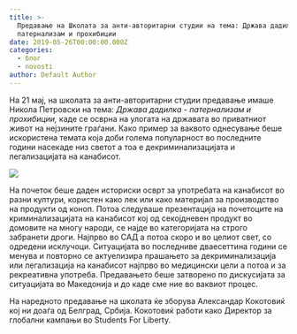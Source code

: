 ```yaml
---
title: >-
  Предавање на Школата за анти-авторитарни студии на тема: Држава дадилка -
  патернализам и прохибиции
date: 2019-05-26T00:00:00.000Z
categories:
  - блог
  - novosti
author: Default Author
---
```


На 21 мај, на школата за анти-авторитарни студии предавање имаше Никола Петровски на тема: _Држава дадилка - патернализам и прохибиции,_ каде се осврна на улогата на државата во приватниот живот на нејзините граѓани. Како пример за ваквото однесување беше искористена темата која доби голема популарност во последните години насекаде низ светот а тоа е декриминализацијата и легализацијата на канабисот.

![](http://libertaniabackup.local/wp-content/uploads/2019/08/slika-3.gif)

На почеток беше даден историски осврт за употребата на канабисот во разни култури, користен како лек или како материјал за производство на продукти од коноп. Потоа следуваше презентација на почетоците на криминализацијата на канабисот кој од секојдневен продукт во домовите на многу народи, се најде во категоријата на строго забранети дроги. Најпрво во САД а потоа скоро и во целиот свет, со одредени исклучоци. Ситуацијата во последниве дваесеттина години се менува и повторно се актуелизира прашањето за декриминализација или легализација на канабисот најпрво во медицински цели а потоа и за рекреативна употреба. Предавањето беше затворено по дискусијата за ситуацијата во Македонија и до каде сме ние во ваквиот процес.

На наредното предавање на школата ќе зборува Александар Кокотовиќ кој ни доаѓа од Белград, Србија. Кокотовиќ работи како Директор за глобални кампањи во Students For Liberty.
